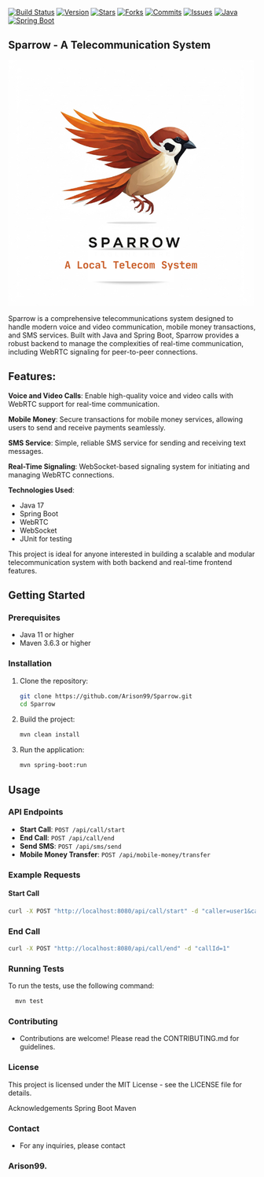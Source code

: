 [![Build Status](https://img.shields.io/github/actions/workflow/status/Arison99/Sparrow/.github/workflows/maven.yml?branch=main)](https://github.com/Arison99/Sparrow/actions)
[![Version](https://img.shields.io/github/v/release/Arison99/Sparrow)](https://github.com/Arison99/Sparrow/releases)
[![Stars](https://img.shields.io/github/stars/Arison99/Sparrow)](https://github.com/Arison99/Sparrow/stargazers)
[![Forks](https://img.shields.io/github/forks/Arison99/Sparrow)](https://github.com/Arison99/Sparrow/network/members)
[![Commits](https://img.shields.io/github/commit-activity/m/Arison99/Sparrow)](https://github.com/Arison99/Sparrow/commits)
[![Issues](https://img.shields.io/github/issues/Arison99/Sparrow)](https://github.com/Arison99/Sparrow/issues)
[![Java](https://img.shields.io/badge/language-Java-blue)](https://www.java.com/)
[![Spring Boot](https://img.shields.io/badge/language-Spring%20Boot-brightgreen)](https://spring.io/projects/spring-boot)



## Sparrow - A Telecommunication System

<img src="/Add a heading.png">

Sparrow is a comprehensive telecommunications system designed to handle modern voice and video communication, mobile money transactions, and SMS services. Built with Java and Spring Boot, Sparrow provides a robust backend to manage the complexities of real-time communication, including WebRTC signaling for peer-to-peer connections.

## Features:

**Voice and Video Calls**: Enable high-quality voice and video calls with WebRTC support for real-time communication.

**Mobile Money**: Secure transactions for mobile money services, allowing users to send and receive payments seamlessly.

**SMS Service**: Simple, reliable SMS service for sending and receiving text messages.

**Real-Time Signaling**: WebSocket-based signaling system for initiating and managing WebRTC connections.


**Technologies Used**:

- Java 17
- Spring Boot
- WebRTC
- WebSocket
- JUnit for testing


This project is ideal for anyone interested in building a scalable and modular telecommunication system with both backend and real-time frontend features.

## Getting Started

### Prerequisites

- Java 11 or higher
- Maven 3.6.3 or higher

### Installation

1. Clone the repository:
    ```sh
    git clone https://github.com/Arison99/Sparrow.git
    cd Sparrow
    ```

2. Build the project:
    ```sh
    mvn clean install
    ```

3. Run the application:
    ```sh
    mvn spring-boot:run
    ```

## Usage

### API Endpoints

- **Start Call**: `POST /api/call/start`
- **End Call**: `POST /api/call/end`
- **Send SMS**: `POST /api/sms/send`
- **Mobile Money Transfer**: `POST /api/mobile-money/transfer`

### Example Requests

#### Start Call
```sh
curl -X POST "http://localhost:8080/api/call/start" -d "caller=user1&callee=user2"
```
### End Call
```sh
curl -X POST "http://localhost:8080/api/call/end" -d "callId=1"
```
### Running Tests
To run the tests, use the following command:
```sh
  mvn test
```

### Contributing
- Contributions are welcome! Please read the CONTRIBUTING.md for guidelines.

### License
This project is licensed under the MIT License - see the LICENSE file for details.

Acknowledgements
Spring Boot
Maven

### Contact
- For any inquiries, please contact
### Arison99.



